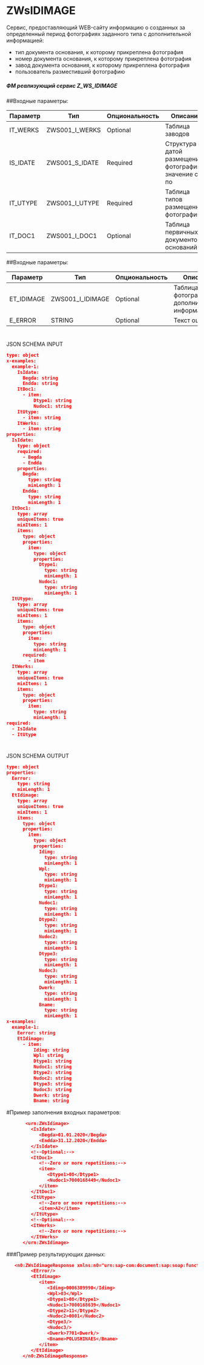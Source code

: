 # ZWsIDIMAGE

Cервис, предоставляющий WEB-сайту информацию о созданных за определенный период фотографиях заданного типа  с дополнительной информацией:
- тип документа основания, к которому прикреплена фотография
- номер документа основания, к которому прикреплена фотография
- завод документа основания, к которому прикреплена фотография 
- пользователь разместивший фотографию

##### ФМ реализующий сервис Z_WS_IDIMAGE

##Входные параметры: 

|Параметр  | Тип            | Опциональность| Описание                                                |
|----------|----------------|---------------|---------------------------------------------------------|
| IT_WERKS | ZWS001_I_WERKS | Optional      | Таблица заводов                                         |
| IS_IDATE | ZWS001_S_IDATE | Required      | Структура с датой размещения фотографии, значение с/по  |
| IT_UTYPE | ZWS001_I_UTYPE | Required      | Таблица типов размещенных фотографии                    |
| IT_DOC1  | ZWS001_I_DOC1  | Optional      | Таблица первичных документов оснований                  |

##Входные параметры:

Параметр    | Тип             | Опциональность| Описание                                               |
------------|-----------------|---------------|--------------------------------------------------------|
 ET_IDIMAGE | ZWS001_I_IDIMAGE| Optional      | Таблица ключей фотографий с дополнительной информацией |
 E_ERROR    | STRING          | Optional      | Текст ошибки                                           |

#
JSON SCHEMA INPUT
```json json_schema
type: object
x-examples:
  example-1:
    IsIdate:
      Begda: string
      Endda: string
    ItDoc1:
      - item:
          Dtype1: string
          Nudoc1: string
    ItUtype:
      - item: string
    ItWerks:
      - item: string
properties:
  IsIdate:
    type: object
    required:
      - Begda
      - Endda
    properties:
      Begda:
        type: string
        minLength: 1
      Endda:
        type: string
        minLength: 1
  ItDoc1:
    type: array
    uniqueItems: true
    minItems: 1
    items:
      type: object
      properties:
        item:
          type: object
          properties:
            Dtype1:
              type: string
              minLength: 1
            Nudoc1:
              type: string
              minLength: 1
  ItUtype:
    type: array
    uniqueItems: true
    minItems: 1
    items:
      type: object
      properties:
        item:
          type: string
          minLength: 1
      required:
        - item
  ItWerks:
    type: array
    uniqueItems: true
    minItems: 1
    items:
      type: object
      properties:
        item:
          type: string
          minLength: 1
required:
  - IsIdate
  - ItUtype

```
#
JSON SCHEMA OUTPUT

```json json_schema
type: object
properties:
  Eerror:
    type: string
    minLength: 1
  EtIdimage:
    type: array
    uniqueItems: true
    minItems: 1
    items:
      type: object
      properties:
        item:
          type: object
          properties:
            Idimg:
              type: string
              minLength: 1
            Wpl:
              type: string
              minLength: 1
            Dtype1:
              type: string
              minLength: 1
            Nudoc1:
              type: string
              minLength: 1
            Dtype2:
              type: string
              minLength: 1
            Nudoc2:
              type: string
              minLength: 1
            Dtype3:
              type: string
              minLength: 1
            Nudoc3:
              type: string
              minLength: 1
            Dwerk:
              type: string
              minLength: 1
            Bname:
              type: string
              minLength: 1
x-examples:
  example-1:
    Eerror: string
    EtIdimage:
      - item:
          Idimg: string
          Wpl: string
          Dtype1: string
          Nudoc1: string
          Dtype2: string
          Nudoc2: string
          Dtype3: string
          Nudoc3: string
          Dwerk: string
          Bname: string

```

#Пример заполнения входных параметров:
```json
       <urn:ZWsIdimage>
         <IsIdate>
            <Begda>01.01.2020</Begda>
            <Endda>31.12.2020</Endda>
         </IsIdate>
         <!--Optional:-->
         <ItDoc1>
            <!--Zero or more repetitions:-->
            <item>
               <Dtype1>08</Dtype1>
               <Nudoc1>7000168449</Nudoc1>
            </item>
         </ItDoc1>
         <ItUtype>
            <!--Zero or more repetitions:-->
            <item>A2</item>
         </ItUtype>
         <!--Optional:-->
         <ItWerks>
            <!--Zero or more repetitions:-->
         </ItWerks>
      </urn:ZWsIdimage>
```

###Пример результирующих данных:
```json
   <n0:ZWsIdimageResponse xmlns:n0="urn:sap-com:document:sap:soap:functions:mc-style">
         <EError/>
         <EtIdimage>
            <item>
               <Idimg>0006389990</Idimg>
               <Wpl>03</Wpl>
               <Dtype1>08</Dtype1>
               <Nudoc1>7000168639</Nudoc1>
               <Dtype2>11</Dtype2>
               <Nudoc2>0001</Nudoc2>
               <Dtype3/>
               <Nudoc3/>
               <Dwerk>7701<Dwerk/>
               <Bname>POLUSHINAES</Bname>
            </item>
         </EtIdimage>
      </n0:ZWsIdimageResponse>
```



